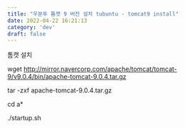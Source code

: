 ```yaml
---
title: "우분투 톰캣 9 버전 설치 tubuntu - tomcat9 install"
date: 2022-04-22 16:21:13
category: 'dev'
draft: false
---
```


톰캣 설치

  

wget http://mirror.navercorp.com/apache/tomcat/tomcat-9/v9.0.4/bin/apache-tomcat-9.0.4.tar.gz

  

tar -zxf apache-tomcat-9.0.4.tar.gz

  

cd a\*

  

./startup.sh
